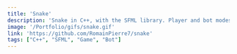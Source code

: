 ```yaml
---
title: 'Snake'
description: 'Snake in C++, with the SFML library. Player and bot modes.'
image: '/Portfolio/gifs/snake.gif'
link: 'https://github.com/RomainPierre7/snake'
tags: ["C++", "SFML", "Game", "Bot"]
---
```

